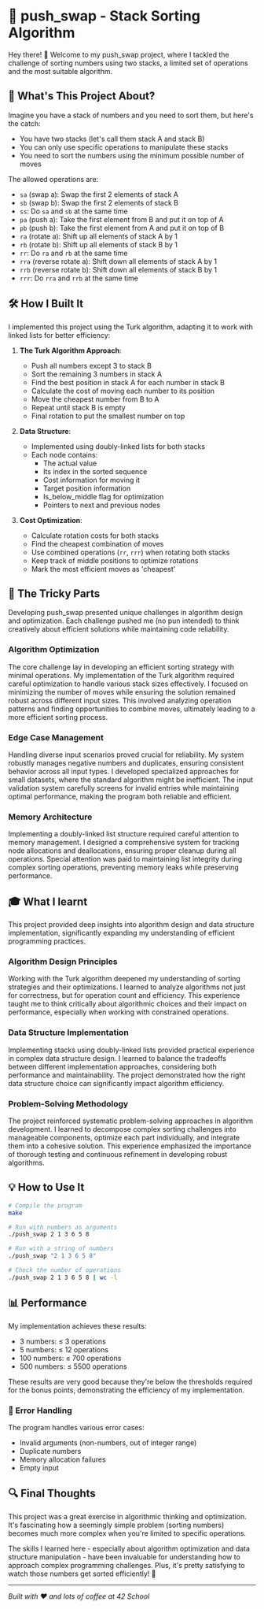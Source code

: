 # 🔄 push_swap - Stack Sorting Algorithm

Hey there! 👋 Welcome to my push_swap project, where I tackled the challenge of sorting numbers using two stacks, a limited set of operations and the most suitable algorithm.

## 🎯 What's This Project About?

Imagine you have a stack of numbers and you need to sort them, but here's the catch:
- You have two stacks (let's call them stack A and stack B)
- You can only use specific operations to manipulate these stacks
- You need to sort the numbers using the minimum possible number of moves

The allowed operations are:
- `sa` (swap a): Swap the first 2 elements of stack A
- `sb` (swap b): Swap the first 2 elements of stack B
- `ss`: Do `sa` and `sb` at the same time
- `pa` (push a): Take the first element from B and put it on top of A
- `pb` (push b): Take the first element from A and put it on top of B
- `ra` (rotate a): Shift up all elements of stack A by 1
- `rb` (rotate b): Shift up all elements of stack B by 1
- `rr`: Do `ra` and `rb` at the same time
- `rra` (reverse rotate a): Shift down all elements of stack A by 1
- `rrb` (reverse rotate b): Shift down all elements of stack B by 1
- `rrr`: Do `rra` and `rrb` at the same time

## 🛠️ How I Built It

I implemented this project using the Turk algorithm, adapting it to work with linked lists for better efficiency:

1. **The Turk Algorithm Approach**:
   - Push all numbers except 3 to stack B
   - Sort the remaining 3 numbers in stack A
   - Find the best position in stack A for each number in stack B
   - Calculate the cost of moving each number to its position
   - Move the cheapest number from B to A
   - Repeat until stack B is empty
   - Final rotation to put the smallest number on top

2. **Data Structure**:
   - Implemented using doubly-linked lists for both stacks
   - Each node contains:
     - The actual value
     - Its index in the sorted sequence
     - Cost information for moving it
     - Target position information
     - Is_below_middle flag for optimization
     - Pointers to next and previous nodes

3. **Cost Optimization**:
   - Calculate rotation costs for both stacks
   - Find the cheapest combination of moves
   - Use combined operations (`rr`, `rrr`) when rotating both stacks
   - Keep track of middle positions to optimize rotations
   - Mark the most efficient moves as 'cheapest'

## 🤔 The Tricky Parts

Developing push_swap presented unique challenges in algorithm design and optimization. Each challenge pushed me (no pun intended) to think creatively about efficient solutions while maintaining code reliability.

### Algorithm Optimization
The core challenge lay in developing an efficient sorting strategy with minimal operations. My implementation of the Turk algorithm required careful optimization to handle various stack sizes effectively. I focused on minimizing the number of moves while ensuring the solution remained robust across different input sizes. This involved analyzing operation patterns and finding opportunities to combine moves, ultimately leading to a more efficient sorting process.

### Edge Case Management
Handling diverse input scenarios proved crucial for reliability. My system robustly manages negative numbers and duplicates, ensuring consistent behavior across all input types. I developed specialized approaches for small datasets, where the standard algorithm might be inefficient. The input validation system carefully screens for invalid entries while maintaining optimal performance, making the program both reliable and efficient.

### Memory Architecture
Implementing a doubly-linked list structure required careful attention to memory management. I designed a comprehensive system for tracking node allocations and deallocations, ensuring proper cleanup during all operations. Special attention was paid to maintaining list integrity during complex sorting operations, preventing memory leaks while preserving performance.

## 🎓 What I learnt

This project provided deep insights into algorithm design and data structure implementation, significantly expanding my understanding of efficient programming practices.

### Algorithm Design Principles
Working with the Turk algorithm deepened my understanding of sorting strategies and their optimizations. I learned to analyze algorithms not just for correctness, but for operation count and efficiency. This experience taught me to think critically about algorithmic choices and their impact on performance, especially when working with constrained operations.

### Data Structure Implementation
Implementing stacks using doubly-linked lists provided practical experience in complex data structure design. I learned to balance the tradeoffs between different implementation approaches, considering both performance and maintainability. The project demonstrated how the right data structure choice can significantly impact algorithm efficiency.

### Problem-Solving Methodology
The project reinforced systematic problem-solving approaches in algorithm development. I learned to decompose complex sorting challenges into manageable components, optimize each part individually, and integrate them into a cohesive solution. This experience emphasized the importance of thorough testing and continuous refinement in developing robust algorithms.

## 💡 How to Use It

```bash
# Compile the program
make

# Run with numbers as arguments
./push_swap 2 1 3 6 5 8

# Run with a string of numbers
./push_swap "2 1 3 6 5 8"

# Check the number of operations
./push_swap 2 1 3 6 5 8 | wc -l
```

## 📊 Performance

My implementation achieves these results:
- 3 numbers: ≤ 3 operations
- 5 numbers: ≤ 12 operations
- 100 numbers: ≤ 700 operations
- 500 numbers: ≤ 5500 operations

These results are very good because they're below the thresholds required for the bonus points, demonstrating the efficiency of my implementation.

### 🐛 Error Handling

The program handles various error cases:
- Invalid arguments (non-numbers, out of integer range)
- Duplicate numbers
- Memory allocation failures
- Empty input
## 🔍 Final Thoughts

This project was a great exercise in algorithmic thinking and optimization. It's fascinating how a seemingly simple problem (sorting numbers) becomes much more complex when you're limited to specific operations.

The skills I learned here - especially about algorithm optimization and data structure manipulation - have been invaluable for understanding how to approach complex programming challenges. Plus, it's pretty satisfying to watch those numbers get sorted efficiently! 🎯

---
*Built with ❤️ and lots of coffee at 42 School*

